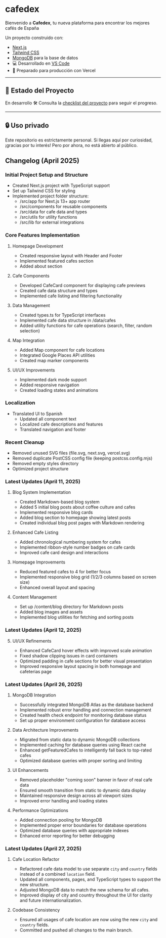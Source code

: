 # cafedex

Bienvenido a **Cafedex**, tu nueva plataforma para encontrar los mejores cafés de España

Un proyecto construido con:

- [Next.js](https://nextjs.org/)
- [Tailwind CSS](https://tailwindcss.com/)
- [MongoDB](https://www.mongodb.com/) para la base de datos
- 💻 Desarrollado en [VS Code](https://code.visualstudio.com/)
- 🚀 Preparado para producción con Vercel

---

## 🚧 Estado del Proyecto

En desarrollo 🛠️
Consulta la [checklist del proyecto](#) para seguir el progreso.

---

## 🔒 Uso privado

Este repositorio es estrictamente personal. Si llegas aquí por curiosidad, ¡gracias por tu interés! Pero por ahora, no está abierto al público.

## Changelog (April 2025)

### Initial Project Setup and Structure

- Created Next.js project with TypeScript support
- Set up Tailwind CSS for styling
- Implemented project folder structure:
  - /src/app for Next.js 13+ app router
  - /src/components for reusable components
  - /src/data for cafe data and types
  - /src/utils for utility functions
  - /src/lib for external integrations

### Core Features Implementation

1. Homepage Development

   - Created responsive layout with Header and Footer
   - Implemented featured cafes section
   - Added about section

2. Cafe Components

   - Developed CafeCard component for displaying cafe previews
   - Created cafe data structure and types
   - Implemented cafe listing and filtering functionality

3. Data Management

   - Created types.ts for TypeScript interfaces
   - Implemented cafe data structure in /data/cafes
   - Added utility functions for cafe operations (search, filter, random selection)

4. Map Integration

   - Added Map component for cafe locations
   - Integrated Google Places API utilities
   - Created map marker components

5. UI/UX Improvements
   - Implemented dark mode support
   - Added responsive navigation
   - Created loading states and animations

### Localization

- Translated UI to Spanish
  - Updated all component text
  - Localized cafe descriptions and features
  - Translated navigation and footer

### Recent Cleanup

- Removed unused SVG files (file.svg, next.svg, vercel.svg)
- Removed duplicate PostCSS config file (keeping postcss.config.mjs)
- Removed empty styles directory
- Optimized project structure

### Latest Updates (April 11, 2025)

1. Blog System Implementation

   - Created Markdown-based blog system
   - Added 5 initial blog posts about coffee culture and cafes
   - Implemented responsive blog cards
   - Added blog section to homepage showing latest posts
   - Created individual blog post pages with Markdown rendering

2. Enhanced Cafe Listing

   - Added chronological numbering system for cafes
   - Implemented ribbon-style number badges on cafe cards
   - Improved cafe card design and interactions

3. Homepage Improvements

   - Reduced featured cafes to 4 for better focus
   - Implemented responsive blog grid (1/2/3 columns based on screen size)
   - Enhanced overall layout and spacing

4. Content Management
   - Set up /content/blog directory for Markdown posts
   - Added blog images and assets
   - Implemented blog utilities for fetching and sorting posts

### Latest Updates (April 12, 2025)

5. UI/UX Refinements

   - Enhanced CafeCard hover effects with improved scale animation
   - Fixed shadow clipping issues in card containers
   - Optimized padding in cafe sections for better visual presentation
   - Improved responsive layout spacing in both homepage and cafeterias page

### Latest Updates (April 26, 2025)

1. MongoDB Integration

   - Successfully integrated MongoDB Atlas as the database backend
   - Implemented robust error handling and connection management
   - Created health check endpoint for monitoring database status
   - Set up proper environment configuration for database access

2. Data Architecture Improvements

   - Migrated from static data to dynamic MongoDB collections
   - Implemented caching for database queries using React cache
   - Enhanced getFeaturedCafes to intelligently fall back to top-rated cafes
   - Optimized database queries with proper sorting and limiting

3. UI Enhancements

   - Removed placeholder "coming soon" banner in favor of real cafe data
   - Ensured smooth transition from static to dynamic data display
   - Maintained responsive design across all viewport sizes
   - Improved error handling and loading states

4. Performance Optimizations
   - Added connection pooling for MongoDB
   - Implemented proper error boundaries for database operations
   - Optimized database queries with appropriate indexes
   - Enhanced error reporting for better debugging

### Latest Updates (April 27, 2025)

1. Cafe Location Refactor

   - Refactored cafe data model to use separate `city` and `country` fields instead of a combined `location` field.
   - Updated all components, pages, and TypeScript types to support the new structure.
   - Adjusted MongoDB data to match the new schema for all cafes.
   - Improved display of city and country throughout the UI for clarity and future internationalization.

2. Codebase Consistency
   - Ensured all usages of cafe location are now using the new `city` and `country` fields.
   - Committed and pushed all changes to the main branch.
